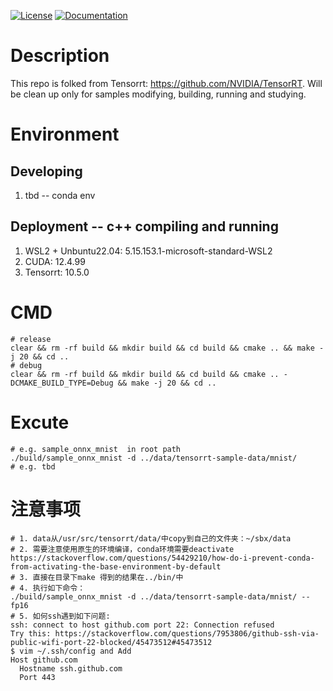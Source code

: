 [![License](https://img.shields.io/badge/License-Apache%202.0-blue.svg)](https://opensource.org/licenses/Apache-2.0) [![Documentation](https://img.shields.io/badge/TensorRT-documentation-brightgreen.svg)](https://docs.nvidia.com/deeplearning/sdk/tensorrt-developer-guide/index.html)

# Description
This repo is folked from Tensorrt: https://github.com/NVIDIA/TensorRT.
Will be clean up only for samples modifying, building, running and studying.

# Environment
## Developing
1. tbd -- conda env
## Deployment -- c++ compiling and running
1. WSL2 + Unbuntu22.04: 5.15.153.1-microsoft-standard-WSL2
2. CUDA: 12.4.99
3. Tensorrt: 10.5.0

# CMD
```shell 
# release
clear && rm -rf build && mkdir build && cd build && cmake .. && make -j 20 && cd ..
# debug 
clear && rm -rf build && mkdir build && cd build && cmake .. -DCMAKE_BUILD_TYPE=Debug && make -j 20 && cd ..
```

# Excute
```shell
# e.g. sample_onnx_mnist  in root path
./build/sample_onnx_mnist -d ../data/tensorrt-sample-data/mnist/
# e.g. tbd

```

# 注意事项
```shell
# 1. data从/usr/src/tensorrt/data/中copy到自己的文件夹：~/sbx/data
# 2. 需要注意使用原生的环境编译，conda环境需要deactivate
https://stackoverflow.com/questions/54429210/how-do-i-prevent-conda-from-activating-the-base-environment-by-default
# 3. 直接在目录下make 得到的结果在../bin/中
# 4. 执行如下命令：
./build/sample_onnx_mnist -d ../data/tensorrt-sample-data/mnist/ --fp16
# 5. 如何ssh遇到如下问题:
ssh: connect to host github.com port 22: Connection refused
Try this: https://stackoverflow.com/questions/7953806/github-ssh-via-public-wifi-port-22-blocked/45473512#45473512
$ vim ~/.ssh/config and Add
Host github.com
  Hostname ssh.github.com
  Port 443
```
